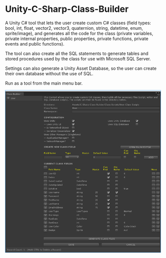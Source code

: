 # Unity-C-Sharp-Class-Builder

A Unity C# tool that lets the user create custom C# classes (field types: bool, int, float, vector2, vector3, quaternion, string, datetime, enum, sprite/image), and generates all the code for the class (private variables, private internal properties, public properties, private functions, private events and public functions).

The tool can also create all the SQL statements to generate tables and stored procedures used by the class for use with Microsoft SQL Server.

Settings can also generate a Unity Asset Database, so the user can create their own database without the use of SQL.

Run as a tool from the main menu bar.

<img src="ScreenShot-1.png" al="Sample Class">

